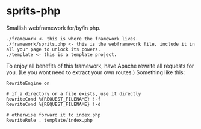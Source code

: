# sprits-php

Smallish webframework for/by/in php.

```
./framework <- this is where the framework lives.
./framework/sprits.php <- this is the webframework file, include it in all your page to unlock its powers.
./template <- this is a template project.
```

To enjoy all benefits of this framework, have Apache rewrite all requests for you. (I.e you wont need to extract your own routes.)
Something like this:

```
RewriteEngine on

# if a directory or a file exists, use it directly
RewriteCond %{REQUEST_FILENAME} !-f
RewriteCond %{REQUEST_FILENAME} !-d

# otherwise forward it to index.php
RewriteRule . template/index.php
```